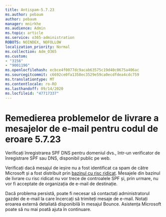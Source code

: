```yaml
---
title: Antispam-5.7.23
ms.author: pebaum
author: pebaum
manager: mnirkhe
ms.audience: Admin
ms.topic: article
ms.service: o365-administration
ROBOTS: NOINDEX, NOFOLLOW
localization_priority: Normal
ms.collection: Adm_O365
ms.custom:
- "3156"
- "9001196"
ms.openlocfilehash: ecbce4f0077dc9acab63575c19d40c0675a406ac
ms.sourcegitcommit: c6692ce0fa1358ec3529e59ca0ecdfdea4cdc759
ms.translationtype: MT
ms.contentlocale: ro-RO
ms.lasthandoff: 09/14/2020
ms.locfileid: "47717337"
---
```

# <a name="fix-email-delivery-issues-for-error-code-5723"></a>Remedierea problemelor de livrare a mesajelor de e-mail pentru codul de eroare 5.7.23

Verificați înregistrarea SPF DNS pentru domeniul dvs., într-un verificator de înregistrare SPF sau DNS, disponibil public pe web.

Verificați dacă mesajul de ieșire nu a fost identificat ca spam de către Microsoft și a fost distribuit prin [bazinul cu risc ridicat](https://docs.microsoft.com/microsoft-365/security/office-365-security/high-risk-delivery-pool-for-outbound-messages). Mesajele din bazinul de livrare cu risc ridicat nu vor trece de controalele SPF și, prin urmare, nu vor fi acceptate de organizația de e-mail de destinație.

Dacă problema persistă, poate fi necesar să contactați administratorul gazdei de e-mail la care încercați să trimiteți mesaje de e-mail. Notați eroarea externă detaliată disponibilă în mesajul Bounce. Asistența Microsoft poate să nu mai poată ajuta în continuare.
